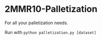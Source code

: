 # 2MMR10-Palletization

For all your palletization needs.

Run with `python palletization.py [dataset]`